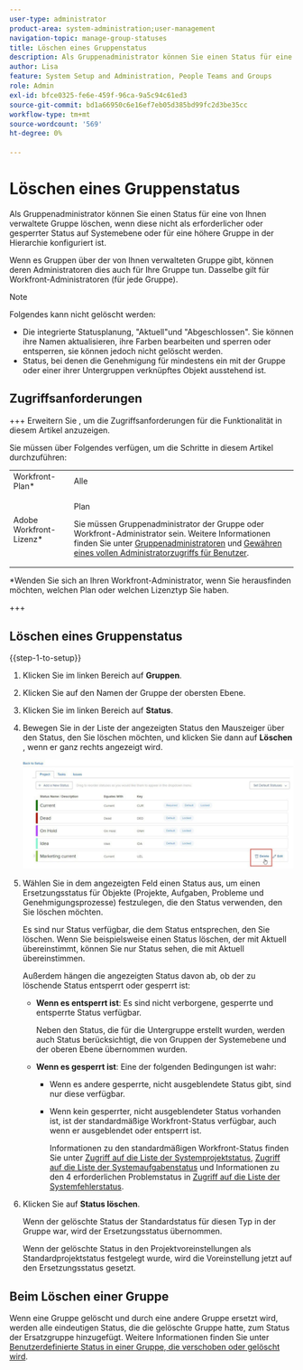 ```yaml
---
user-type: administrator
product-area: system-administration;user-management
navigation-topic: manage-group-statuses
title: Löschen eines Gruppenstatus
description: Als Gruppenadministrator können Sie einen Status für eine von Ihnen verwaltete Gruppe löschen, wenn diese nicht als erforderlicher oder gesperrter Status auf Systemebene oder für eine höhere Gruppe in der Hierarchie konfiguriert ist.
author: Lisa
feature: System Setup and Administration, People Teams and Groups
role: Admin
exl-id: bfce0325-fe6e-459f-96ca-9a5c94c61ed3
source-git-commit: bd1a66950c6e16ef7eb05d385bd99fc2d3be35cc
workflow-type: tm+mt
source-wordcount: '569'
ht-degree: 0%

---
```


# Löschen eines Gruppenstatus

Als Gruppenadministrator können Sie einen Status für eine von Ihnen verwaltete Gruppe löschen, wenn diese nicht als erforderlicher oder gesperrter Status auf Systemebene oder für eine höhere Gruppe in der Hierarchie konfiguriert ist.

Wenn es Gruppen über der von Ihnen verwalteten Gruppe gibt, können deren Administratoren dies auch für Ihre Gruppe tun. Dasselbe gilt für Workfront-Administratoren (für jede Gruppe).

>[!NOTE]
>
>Folgendes kann nicht gelöscht werden:
>
>* Die integrierte Statusplanung, &quot;Aktuell&quot;und &quot;Abgeschlossen&quot;. Sie können ihre Namen aktualisieren, ihre Farben bearbeiten und sperren oder entsperren, sie können jedoch nicht gelöscht werden.
>* Status, bei denen die Genehmigung für mindestens ein mit der Gruppe oder einer ihrer Untergruppen verknüpftes Objekt ausstehend ist.

## Zugriffsanforderungen

+++ Erweitern Sie , um die Zugriffsanforderungen für die Funktionalität in diesem Artikel anzuzeigen.

Sie müssen über Folgendes verfügen, um die Schritte in diesem Artikel durchzuführen:

<table style="table-layout:auto"> 
 <col> 
 <col> 
 <tbody> 
  <tr> 
   <td role="rowheader">Workfront-Plan*</td> 
   <td>Alle</td> 
  </tr> 
  <tr> 
   <td role="rowheader">Adobe Workfront-Lizenz*</td> 
   <td> <p>Plan </p> <p>Sie müssen Gruppenadministrator der Gruppe oder Workfront-Administrator sein. Weitere Informationen finden Sie unter <a href="../../../administration-and-setup/manage-groups/group-roles/group-administrators.md" class="MCXref xref">Gruppenadministratoren</a> und <a href="../../../administration-and-setup/add-users/configure-and-grant-access/grant-a-user-full-administrative-access.md" class="MCXref xref">Gewähren eines vollen Administratorzugriffs für Benutzer</a>.</p> </td> 
  </tr> 
 </tbody> 
</table>

&#42;Wenden Sie sich an Ihren Workfront-Administrator, wenn Sie herausfinden möchten, welchen Plan oder welchen Lizenztyp Sie haben.

+++

## Löschen eines Gruppenstatus

{{step-1-to-setup}}

1. Klicken Sie im linken Bereich auf **Gruppen**.
1. Klicken Sie auf den Namen der Gruppe der obersten Ebene.
1. Klicken Sie im linken Bereich auf **Status**.
1. Bewegen Sie in der Liste der angezeigten Status den Mauszeiger über den Status, den Sie löschen möchten, und klicken Sie dann auf **Löschen** , wenn er ganz rechts angezeigt wird.

   ![](assets/hover-click-delete.jpg)

1. Wählen Sie in dem angezeigten Feld einen Status aus, um einen Ersetzungsstatus für Objekte (Projekte, Aufgaben, Probleme und Genehmigungsprozesse) festzulegen, die den Status verwenden, den Sie löschen möchten.

   Es sind nur Status verfügbar, die dem Status entsprechen, den Sie löschen. Wenn Sie beispielsweise einen Status löschen, der mit Aktuell übereinstimmt, können Sie nur Status sehen, die mit Aktuell übereinstimmen.

   Außerdem hängen die angezeigten Status davon ab, ob der zu löschende Status entsperrt oder gesperrt ist:

   * **Wenn es entsperrt ist**: Es sind nicht verborgene, gesperrte und entsperrte Status verfügbar.

     Neben den Status, die für die Untergruppe erstellt wurden, werden auch Status berücksichtigt, die von Gruppen der Systemebene und der oberen Ebene übernommen wurden.

   * **Wenn es gesperrt ist**: Eine der folgenden Bedingungen ist wahr:

      * Wenn es andere gesperrte, nicht ausgeblendete Status gibt, sind nur diese verfügbar.
      * Wenn kein gesperrter, nicht ausgeblendeter Status vorhanden ist, ist der standardmäßige Workfront-Status verfügbar, auch wenn er ausgeblendet oder entsperrt ist.

        Informationen zu den standardmäßigen Workfront-Status finden Sie unter [Zugriff auf die Liste der Systemprojektstatus](../../../administration-and-setup/customize-workfront/creating-custom-status-and-priority-labels/project-statuses.md), [Zugriff auf die Liste der Systemaufgabenstatus](../../../administration-and-setup/customize-workfront/creating-custom-status-and-priority-labels/task-statuses.md) und Informationen zu den 4 erforderlichen Problemstatus in [Zugriff auf die Liste der Systemfehlerstatus](../../../administration-and-setup/customize-workfront/creating-custom-status-and-priority-labels/issue-statuses.md).

1. Klicken Sie auf **Status löschen**.

   Wenn der gelöschte Status der Standardstatus für diesen Typ in der Gruppe war, wird der Ersetzungsstatus übernommen.

   Wenn der gelöschte Status in den Projektvoreinstellungen als Standardprojektstatus festgelegt wurde, wird die Voreinstellung jetzt auf den Ersetzungsstatus gesetzt.

## Beim Löschen einer Gruppe

Wenn eine Gruppe gelöscht und durch eine andere Gruppe ersetzt wird, werden alle eindeutigen Status, die die gelöschte Gruppe hatte, zum Status der Ersatzgruppe hinzugefügt. Weitere Informationen finden Sie unter [Benutzerdefinierte Status in einer Gruppe, die verschoben oder gelöscht wird](../../../administration-and-setup/manage-groups/manage-group-statuses/custom-statuses-in-group-moved-or-deleted.md).
